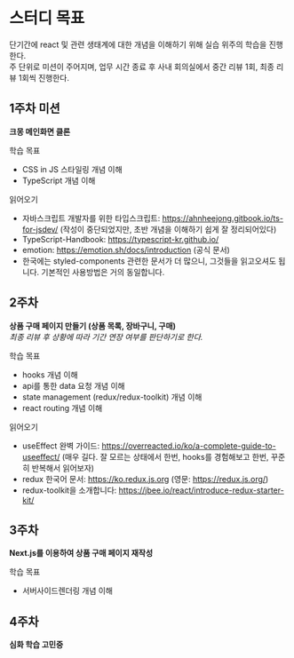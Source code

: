 # 스터디 목표

단기간에 react 및 관련 생태계에 대한 개념을 이해하기 위해 실습 위주의 학습을 진행한다.  
주 단위로 미션이 주어지며, 업무 시간 종료 후 사내 회의실에서 중간 리뷰 1회, 최종 리뷰 1회씩 진행한다.

## 1주차 미션
**크몽 메인화면 클론**  

학습 목표
- CSS in JS 스타일링 개념 이해
- TypeScript 개념 이해

읽어오기
- 자바스크립트 개발자를 위한 타입스크립트: https://ahnheejong.gitbook.io/ts-for-jsdev/ (작성이 중단되었지만, 초반 개념을 이해하기 쉽게 잘 정리되어있다)
- TypeScript-Handbook: https://typescript-kr.github.io/
- emotion: https://emotion.sh/docs/introduction (공식 문서)
- 한국에는 styled-components 관련한 문서가 더 많으니, 그것들을 읽고오셔도 됩니다. 기본적인 사용방법은 거의 동일합니다.


## 2주차 
**상품 구매 페이지 만들기 (상품 목록, 장바구니, 구매)**  
*최종 리뷰 후 상황에 따라 기간 연장 여부를 판단하기로 한다.*  

학습 목표
- hooks 개념 이해
- api를 통한 data 요청 개념 이해
- state management (redux/redux-toolkit) 개념 이해
- react routing 개념 이해 

읽어오기
- useEffect 완벽 가이드: https://overreacted.io/ko/a-complete-guide-to-useeffect/ (매우 길다. 잘 모르는 상태에서 한번, hooks를 경험해보고 한번, 꾸준히 반복해서 읽어보자)
- redux 한국어 문서: https://ko.redux.js.org (영문: https://redux.js.org/)
- redux-toolkit을 소개합니다: https://jbee.io/react/introduce-redux-starter-kit/

## 3주차
**Next.js를 이용하여 상품 구매 페이지 재작성**

학습 목표
- 서버사이드렌더링 개념 이해

## 4주차
**심화 학습 고민중**
